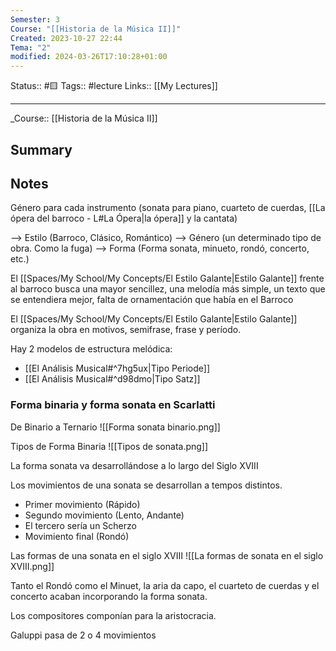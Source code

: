 ```yaml
---
Semester: 3
Course: "[[Historia de la Música II]]"
Created: 2023-10-27 22:44
Tema: "2"
modified: 2024-03-26T17:10:28+01:00
---
```

Status:: #🟨
Tags:: #lecture
Links:: [[My Lectures]]
___

\_Course::  [[Historia de la Música II]]

## Summary

## Notes

Género para cada instrumento (sonata para piano, cuarteto de cuerdas, [[La ópera del barroco - L#La Ópera|la ópera]] y la cantata)

--> Estilo (Barroco, Clásico, Romántico)
--> Género (un determinado tipo de obra. Como la fuga)
--> Forma (Forma sonata, minueto, rondó, concerto, etc.)

El [[Spaces/My School/My Concepts/El Estilo Galante|Estilo Galante]] frente al barroco busca una mayor sencillez, una melodía más simple, un texto que se entendiera mejor, falta de ornamentación que había en el Barroco

El [[Spaces/My School/My Concepts/El Estilo Galante|Estilo Galante]] organiza la obra en motivos, semifrase, frase y período. 

Hay 2 modelos de estructura melódica:
- [[El Análisis Musical#^7hg5ux|Tipo Periode]]
- [[El Análisis Musical#^d98dmo|Tipo Satz]] 

### Forma binaria y forma sonata en Scarlatti

De Binario a Ternario
![[Forma sonata binario.png]]

Tipos de Forma Binaria
![[Tipos de sonata.png]]

La forma sonata va desarrollándose a lo largo del Siglo XVIII

Los movimientos de una sonata se desarrollan a tempos distintos.
- Primer movimiento (Rápido)
- Segundo movimiento (Lento, Andante)
- El tercero sería un Scherzo
- Movimiento final (Rondó)

Las formas de una sonata en el siglo XVIII
![[La formas de sonata en el siglo XVIII.png]]

Tanto el Rondó como el Minuet, la aria da capo, el cuarteto de cuerdas y el concerto acaban incorporando la forma sonata.

Los compositores componían para la aristocracia.

Galuppi pasa de 2 o 4 movimientos




